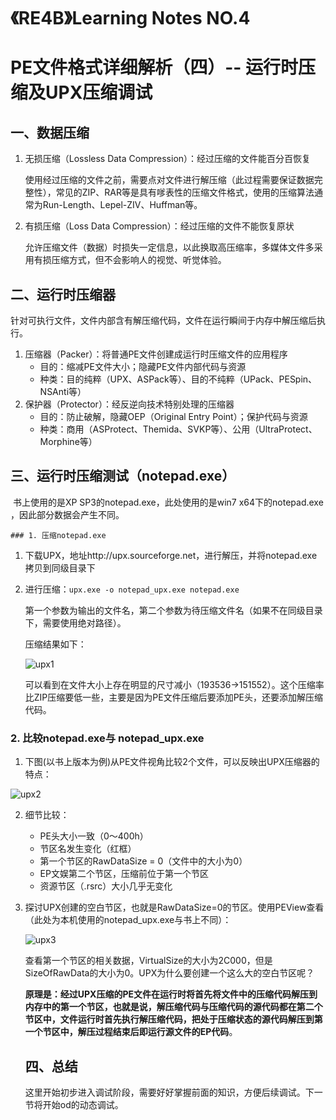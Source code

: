 # 

# 《RE4B》Learning Notes NO.4

# PE文件格式详细解析（四）-- 运行时压缩及UPX压缩调试

## 一、数据压缩

1. 无损压缩（Lossless Data Compression）：经过压缩的文件能百分百恢复

   使用经过压缩的文件之前，需要点对文件进行解压缩（此过程需要保证数据完整性），常见的ZIP、RAR等是具有嗲表性的压缩文件格式，使用的压缩算法通常为Run-Length、Lepel-ZIV、Huffman等。

2. 有损压缩（Loss Data Compression）：经过压缩的文件不能恢复原状

   允许压缩文件（数据）时损失一定信息，以此换取高压缩率，多媒体文件多采用有损压缩方式，但不会影响人的视觉、听觉体验。

## 二、运行时压缩器

​	针对可执行文件，文件内部含有解压缩代码，文件在运行瞬间于内存中解压缩后执行。

1. 压缩器（Packer）：将普通PE文件创建成运行时压缩文件的应用程序
   - 目的：缩减PE文件大小；隐藏PE文件内部代码与资源
   - 种类：目的纯粹（UPX、ASPack等）、目的不纯粹（UPack、PESpin、NSAnti等）
2. 保护器（Protector）：经反逆向技术特别处理的压缩器
   - 目的：防止破解，隐藏OEP（Original Entry Point）；保护代码与资源
   - 种类：商用（ASProtect、Themida、SVKP等）、公用（UltraProtect、Morphine等）

## 三、运行时压缩测试（notepad.exe）

​	书上使用的是XP SP3的notepad.exe，此处使用的是win7 x64下的notepad.exe ，因此部分数据会产生不同。

	### 1. 压缩notepad.exe 

1. 下载UPX，地址http://upx.sourceforge.net，进行解压，并将notepad.exe拷贝到同级目录下

2. 进行压缩：`upx.exe -o notepad_upx.exe notepad.exe`

   第一个参数为输出的文件名，第二个参数为待压缩文件名（如果不在同级目录下，需要使用绝对路径）。

   压缩结果如下：

   ![upx1](https://i.imgur.com/UlwIF56.png)

   可以看到在文件大小上存在明显的尺寸减小（193536->151552）。这个压缩率比ZIP压缩要低一些，主要是因为PE文件压缩后要添加PE头，还要添加解压缩代码。

### 2. 比较notepad.exe与 notepad_upx.exe 

1. 下图(以书上版本为例)从PE文件视角比较2个文件，可以反映出UPX压缩器的特点：

![upx2](https://i.imgur.com/zO9Uv0X.png)

2. 细节比较：

   - PE头大小一致（0～400h）
   - 节区名发生变化（红框）
   - 第一个节区的RawDataSize = 0（文件中的大小为0）
   - EP文娱第二个节区，压缩前位于第一个节区
   - 资源节区（.rsrc）大小几乎无变化

3. 探讨UPX创建的空白节区，也就是RawDataSize=0的节区。使用PEView查看（此处为本机使用的notepad_upx.exe与书上不同）：

   ![upx3](https://i.imgur.com/ge4xdx5.png)

   

   查看第一个节区的相关数据，VirtualSize的大小为2C000，但是SizeOfRawData的大小为0。UPX为什么要创建一个这么大的空白节区呢？

   **原理是：经过UPX压缩的PE文件在运行时将首先将文件中的压缩代码解压到内存中的第一个节区，也就是说，解压缩代码与压缩代码的源代码都在第二个节区中，文件运行时首先执行解压缩代码，把处于压缩状态的源代码解压到第一个节区中，解压过程结束后即运行源文件的EP代码**。

   

   ## 四、总结

   这里开始初步进入调试阶段，需要好好掌握前面的知识，方便后续调试。下一节将开始od的动态调试。


